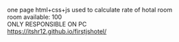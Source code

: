 one page html+css+js used to calculate rate of hotal room   
room available: 100    
ONLY RESPONSIBLE ON PC    
https://itshr12.github.io/firstjshotel/
